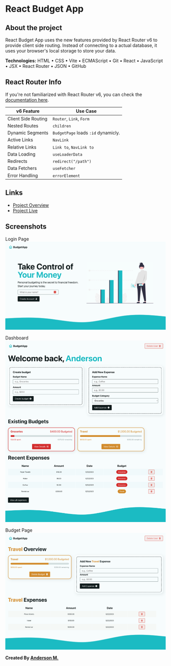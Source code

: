 # React Budget App

## About the project

React Budget App uses the new features provided by React Router v6 to provide client side routing.
Instead of connecting to a actual database, it uses your browser's local storage to store your data.

**Technologies:** HTML • CSS • Vite • ECMAScript • Git • React • JavaScript • JSX • React Router • JSON • GitHub

## React Router Info

If you're not familiarized with React Router v6, you can check the [documentation here](https://reactrouter.com/en/main/routers/create-browser-router).

| v6 Feature          | Use Case                            |
| ------------------- | ----------------------------------- |
| Client Side Routing | `Router`, `Link`, `Form`            |
| Nested Routes       | `children`                          |
| Dynamic Segments    | `BudgetPage` loads `:id` dynamicly. |
| Active Links        | `NavLink`                           |
| Relative Links      | `Link to`, `NavLink to`             |
| Data Loading        | `useLoaderData`                     |
| Redirects           | `redirect("/path")`                 |
| Data Fetchers       | `useFetcher`                        |
| Error Handling      | `errorElement`                      |

## Links

- [Project Overview](https://fm-anderson.notion.site/Budget-App-cf6bd0d950bc4a958da207e6bcf89a2c)
- [Project Live](https://fm-anderson-budgetapp.netlify.app/)

## Screenshots

Login Page
![Budget App Intro](./src/assets/screenshots/dashboard-login.png 'Intro')

Dashboard
![Budget App Dashboard](./src/assets/screenshots/dashboard-overview.png 'Dashboard')

Budget Page
![Budget Overview](./src/assets/screenshots/budget-overview.png 'Budget Page')

**Created By [Anderson M.](https://github.com/fm-anderson)**
